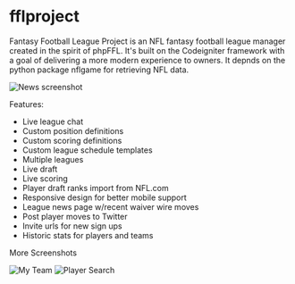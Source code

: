 # fflproject
Fantasy Football League Project is an NFL fantasy football league manager created in the spirit of phpFFL. It's built on the Codeigniter framework with a goal of delivering a more modern experience to owners. It depnds on the python package nflgame for retrieving NFL data.

![News screenshot](https://user-images.githubusercontent.com/5790350/28981867-39c5f292-7919-11e7-923b-a04bc563b514.png)



Features:
- Live league chat
- Custom position definitions
- Custom scoring definitions
- Custom league schedule templates
- Multiple leagues
- Live draft
- Live scoring
- Player draft ranks import from NFL.com
- Responsive design for better mobile support
- League news page w/recent waiver wire moves
- Post player moves to Twitter
- Invite urls for new sign ups
- Historic stats for players and teams






More Screenshots

![My Team](https://user-images.githubusercontent.com/5790350/28981874-3d2f88ee-7919-11e7-9a1c-28bd49ec6863.png)
![Player Search](https://user-images.githubusercontent.com/5790350/28981883-408012c0-7919-11e7-91fc-4c1b41caad53.png)
